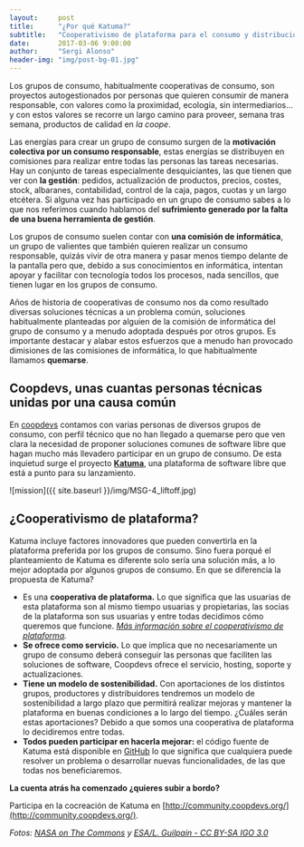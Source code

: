 ```yaml
---
layout:     post
title:      "¿Por qué Katuma?"
subtitle:   "Cooperativismo de plataforma para el consumo y distribución de productos agroecológicos"
date:       2017-03-06 9:00:00
author:     "Sergi Alonso"
header-img: "img/post-bg-01.jpg"
---
```


Los grupos de consumo, habitualmente cooperativas de consumo, son proyectos autogestionados por personas que quieren consumir de manera responsable, con valores como la proximidad, ecología, sin intermediarios... y con estos valores se recorre un largo camino para proveer, semana tras semana, productos de calidad en *la coope*.

Las energías para crear un grupo de consumo surgen de la **motivación colectiva por un consumo responsable**, estas energías se distribuyen en comisiones para realizar entre todas las personas las tareas necesarias. Hay un conjunto de tareas especialmente desquiciantes, las que tienen que ver con **la gestión**: pedidos, actualización de productos, precios, costes, stock, albaranes, contabilidad, control de la caja, pagos, cuotas y un largo etcétera. Si alguna vez has participado en un grupo de consumo sabes a lo que nos referimos cuando hablamos del **sufrimiento generado por la falta de una buena herramienta de gestión**.

Los grupos de consumo suelen contar con **una comisión de informática**, un grupo de valientes que también quieren realizar un consumo responsable, quizás vivir de otra manera y pasar menos tiempo delante de la pantalla pero que, debido a sus conocimientos en informática, intentan apoyar y facilitar con tecnología todos los procesos, nada sencillos, que tienen lugar en los grupos de consumo.

Años de historia de cooperativas de consumo nos da como resultado diversas soluciones técnicas a un problema común, soluciones habitualmente planteadas por alguien de la comisión de informática del grupo de consumo y a menudo adoptada después por otros grupos. Es importante destacar y alabar estos esfuerzos que a menudo han provocado dimisiones de las comisiones de informática, lo que habitualmente llamamos **quemarse**.

## Coopdevs, unas cuantas personas técnicas unidas por una causa común

En [coopdevs](http://coopdevs.org/) contamos con varias personas de diversos grupos de consumo, con perfil técnico que no han llegado a quemarse pero que ven clara la necesidad de proponer soluciones comunes de software libre que hagan mucho más llevadero participar en un grupo de consumo. De esta inquietud surge el proyecto **[Katuma](http://katuma.org/)**, una plataforma de software libre que está a punto para su lanzamiento.

![mission]({{ site.baseurl }}/img/MSG-4_liftoff.jpg)


## ¿Cooperativismo de plataforma?

Katuma incluye factores innovadores que pueden convertirla en la plataforma preferida por los grupos de consumo. Sino fuera porqué el planteamiento de Katuma es diferente solo sería una solución más, a lo mejor adoptada por algunos grupos de consumo. En que se diferencia la propuesta de Katuma?
* Es una **cooperativa de plataforma.** Lo que significa que las usuarias de esta plataforma son al mismo tiempo usuarias y propietarias, las socias de la plataforma son sus usuarias y entre todas decidimos cómo queremos que funcione. *[Más información sobre el cooperativismo de plataforma](http://lab.cccb.org/es/la-experiencia-de-usuario-en-el-cooperativismo-de-plataforma/).*
* **Se ofrece como servicio.** Lo que implica que no necesariamente un grupo de consumo deberá conseguir las personas que faciliten las soluciones de software, Coopdevs ofrece el servicio, hosting, soporte y actualizaciones.
* **Tiene un modelo de sostenibilidad.** Con aportaciones de los distintos grupos, productores y distribuidores tendremos un modelo de sostenibilidad a largo plazo que permitirá realizar mejoras y mantener la plataforma en buenas condiciones a lo largo del tiempo. ¿Cuáles serán estas aportaciones? Debido a que somos una cooperativa de plataforma lo decidiremos entre todas.
* **Todos pueden participar en hacerla mejorar:** el código fuente de Katuma está disponible en [GitHub](https://github.com/coopdevs/katuma) lo que significa que cualquiera puede resolver un problema o desarrollar nuevas funcionalidades, de las que todas nos beneficiaremos.

**La cuenta atrás ha comenzado ¿quieres subir a bordo?**

Participa en la cocreación de Katuma en [http://community.coopdevs.org/](http://community.coopdevs.org/).

*Fotos: [NASA on The Commons](https://www.flickr.com/photos/nasacommons/) y [ESA/L. Guilpain - CC BY-SA IGO 3.0](http://www.esa.int/spaceinimages/Images/2013/11/Swarm_launch_rehearsal)*
